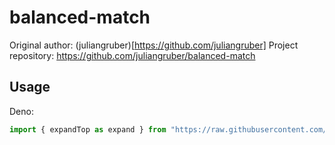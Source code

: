 # balanced-match
Original author: (juliangruber)[https://github.com/juliangruber]
Project repository: https://github.com/juliangruber/balanced-match
## Usage
Deno:
```js
import { expandTop as expand } from "https://raw.githubusercontent.com/bit-bandit/esm-ified/main/brace-expansion/mod.js"
```